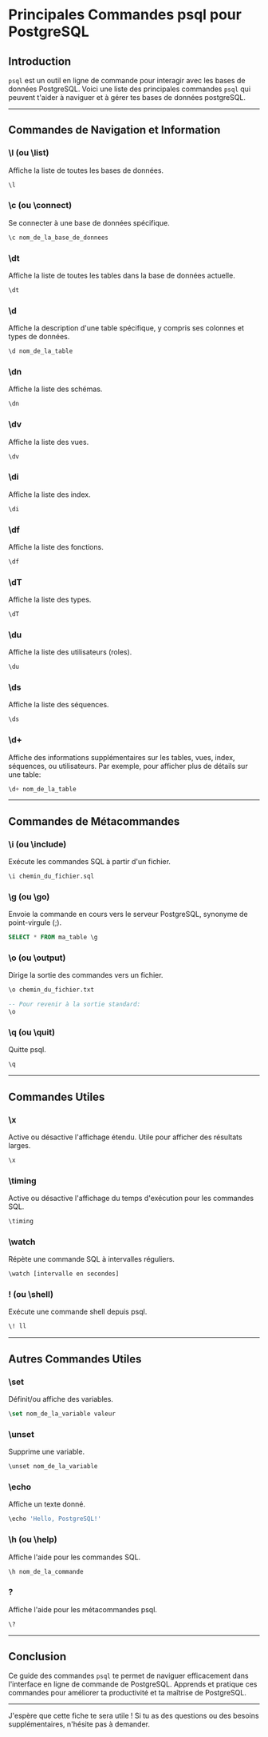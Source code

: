 # Principales Commandes psql pour PostgreSQL

## Introduction

`psql` est un outil en ligne de commande pour interagir avec les bases de données PostgreSQL. Voici une liste des principales commandes `psql` qui peuvent t'aider à naviguer et à gérer tes bases de données postgreSQL.

---

## Commandes de Navigation et Information

### \l (ou \list)

Affiche la liste de toutes les bases de données.

```sql
\l
```

### \c (ou \connect)

Se connecter à une base de données spécifique.

```sql
\c nom_de_la_base_de_donnees
```

### \dt

Affiche la liste de toutes les tables dans la base de données actuelle.

```sql
\dt
```

### \d

Affiche la description d'une table spécifique, y compris ses colonnes et types de données.

```sql
\d nom_de_la_table
```

### \dn

Affiche la liste des schémas.

```sql
\dn
```

### \dv

Affiche la liste des vues.

```sql
\dv
```

### \di

Affiche la liste des index.

```sql
\di
```

### \df

Affiche la liste des fonctions.

```sql
\df
```

### \dT

Affiche la liste des types.

```sql
\dT
```

### \du

Affiche la liste des utilisateurs (roles).

```sql
\du
```

### \ds

Affiche la liste des séquences.

```sql
\ds
```

### \d+

Affiche des informations supplémentaires sur les tables, vues, index, séquences, ou utilisateurs. Par exemple, pour afficher plus de détails sur une table:

```sql
\d+ nom_de_la_table
```

---

## Commandes de Métacommandes

### \i (ou \include)

Exécute les commandes SQL à partir d'un fichier.

```sql
\i chemin_du_fichier.sql
```

### \g (ou \go)

Envoie la commande en cours vers le serveur PostgreSQL, synonyme de point-virgule (;).

```sql
SELECT * FROM ma_table \g
```

### \o (ou \output)

Dirige la sortie des commandes vers un fichier.

```sql
\o chemin_du_fichier.txt

-- Pour revenir à la sortie standard:
\o
```

### \q (ou \quit)

Quitte psql.

```sql
\q
```

---

## Commandes Utiles

### \x

Active ou désactive l'affichage étendu. Utile pour afficher des résultats larges.

```sql
\x
```

### \timing

Active ou désactive l'affichage du temps d'exécution pour les commandes SQL.

```sql
\timing
```

### \watch

Répète une commande SQL à intervalles réguliers.

```sql
\watch [intervalle en secondes]
```

### \! (ou \shell)

Exécute une commande shell depuis psql.

```sql
\! ll
```

---

## Autres Commandes Utiles

### \set

Définit/ou affiche des variables.

```sql
\set nom_de_la_variable valeur
```

### \unset

Supprime une variable.

```sql
\unset nom_de_la_variable
```

### \echo

Affiche un texte donné.

```sql
\echo 'Hello, PostgreSQL!'
```

### \h (ou \help)

Affiche l'aide pour les commandes SQL.

```sql
\h nom_de_la_commande
```

### \?

Affiche l'aide pour les métacommandes psql.

```sql
\?
```

---

## Conclusion

Ce guide des commandes `psql` te permet de naviguer efficacement dans l'interface en ligne de commande de PostgreSQL. Apprends et pratique ces commandes pour améliorer ta productivité et ta maîtrise de PostgreSQL.

---

J'espère que cette fiche te sera utile ! Si tu as des questions ou des besoins supplémentaires, n'hésite pas à demander.
